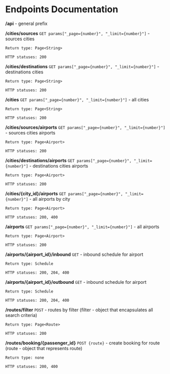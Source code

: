 # Endpoints Documentation

**/api** - general prefix

**/cities/sources** `GET params["_page={number}", "_limit={number}"]` - sources cities

    Return type: Page<String>

    HTTP statuses: 200

**/cities/destinations** `GET params["_page={number}", "_limit={number}"]` - destinations cities

    Return type: Page<String>

    HTTP statuses: 200

**/cities** `GET params["_page={number}", "_limit={number}"]` - all cities

    Return type: Page<String>

    HTTP statuses: 200

**/cities/sources/airports** `GET params["_page={number}", "_limit={number}"]` - sources cities airports

    Return type: Page<Airport>

    HTTP statuses: 200

**/cities/destinations/airports** `GET params["_page={number}", "_limit={number}"]` - destinations cities airports

    Return type: Page<Airport>

    HTTP statuses: 200

**/cities/{city_id}/airports** `GET params["_page={number}", "_limit={number}"]` - all airports by city

    Return type: Page<Airport>

    HTTP statuses: 200, 400

**/airports** `GET params["_page={number}", "_limit={number}"]` - all airports

    Return type: Page<Airport>

    HTTP statuses: 200

**/airports/{airport_id}/inbound** `GET` - inbound schedule for airport

    Return type: Schedule

    HTTP statuses: 200, 204, 400 

**/airports/{airport_id}/outbound** `GET` - inbound schedule for airport

    Return type: Schedule

    HTTP statuses: 200, 204, 400

**/routes/filter** `POST` - routes by filter (filter - object that encapsulates all search criteria)

    Return type: Page<Route>

    HTTP statuses: 200

**/routes/booking/{passenger_id}** `POST {route}` - create booking for route (route - object that represents route)

    Return type: none

    HTTP statuses: 200, 400

